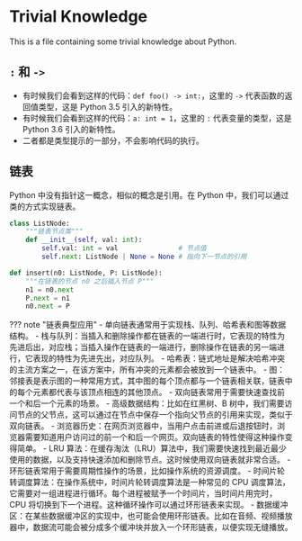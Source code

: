 # Trivial Knowledge

This is a file containing some trivial knowledge about Python.

## `:` 和 `->`

- 有时候我们会看到这样的代码：`def foo() -> int:`，这里的 `->` 代表函数的返回值类型，这是 Python 3.5 引入的新特性。
- 有时候我们会看到这样的代码：`a: int = 1`，这里的 `:` 代表变量的类型，这是 Python 3.6 引入的新特性。
- 二者都是类型提示的一部分，不会影响代码的执行。

## 链表

Python 中没有指针这一概念，相似的概念是引用。在 Python 中，我们可以通过类的方式实现链表。

```python
class ListNode:
    """链表节点类"""
    def __init__(self, val: int):
        self.val: int = val               # 节点值
        self.next: ListNode | None = None # 指向下一节点的引用
```

```python title="插入"
def insert(n0: ListNode, P: ListNode):
    """在链表的节点 n0 之后插入节点 P"""
    n1 = n0.next
    P.next = n1
    n0.next = P
```

??? note "链表典型应用"
    - 单向链表通常用于实现栈、队列、哈希表和图等数据结构。
        - 栈与队列：当插入和删除操作都在链表的一端进行时，它表现的特性为先进后出，对应栈；当插入操作在链表的一端进行，删除操作在链表的另一端进行，它表现的特性为先进先出，对应队列。
        - 哈希表：链式地址是解决哈希冲突的主流方案之一，在该方案中，所有冲突的元素都会被放到一个链表中。
        - 图：邻接表是表示图的一种常用方式，其中图的每个顶点都与一个链表相关联，链表中的每个元素都代表与该顶点相连的其他顶点。
    - 双向链表常用于需要快速查找前一个和后一个元素的场景。
        - 高级数据结构：比如在红黑树、B 树中，我们需要访问节点的父节点，这可以通过在节点中保存一个指向父节点的引用来实现，类似于双向链表。
        - 浏览器历史：在网页浏览器中，当用户点击前进或后退按钮时，浏览器需要知道用户访问过的前一个和后一个网页。双向链表的特性使得这种操作变得简单。
        - LRU 算法：在缓存淘汰（LRU）算法中，我们需要快速找到最近最少使用的数据，以及支持快速添加和删除节点。这时候使用双向链表就非常合适。
        - 环形链表常用于需要周期性操作的场景，比如操作系统的资源调度。
        - 时间片轮转调度算法：在操作系统中，时间片轮转调度算法是一种常见的 CPU 调度算法，它需要对一组进程进行循环。每个进程被赋予一个时间片，当时间片用完时，CPU 将切换到下一个进程。这种循环操作可以通过环形链表来实现。
        - 数据缓冲区：在某些数据缓冲区的实现中，也可能会使用环形链表。比如在音频、视频播放器中，数据流可能会被分成多个缓冲块并放入一个环形链表，以便实现无缝播放。

## 